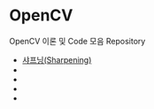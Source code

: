# OpenCV
OpenCV 이론 및 Code 모음 Repository

<ul>
<li><a href="https://github.com/JeHeeYu/OpenCV/tree/main/Sharpening" target="_blank">샤프닝(Sharpening)</li></li>
<li></li>
<li></li>
<li></li>
<li></li>
</ul>


